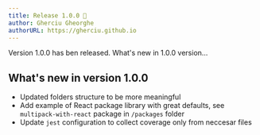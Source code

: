 ```yaml
---
title: Release 1.0.0 🥳
author: Gherciu Gheorghe
authorURL: https://gherciu.github.io
---
```


Version 1.0.0 has ben released. What's new in 1.0.0 version...

<!--truncate-->

## What's new in version 1.0.0

- Updated folders structure to be more meaningful
- Add example of React package library with great defaults, see `multipack-with-react` package in `/packages` folder
- Update `jest` configuration to collect coverage only from neccesar files
